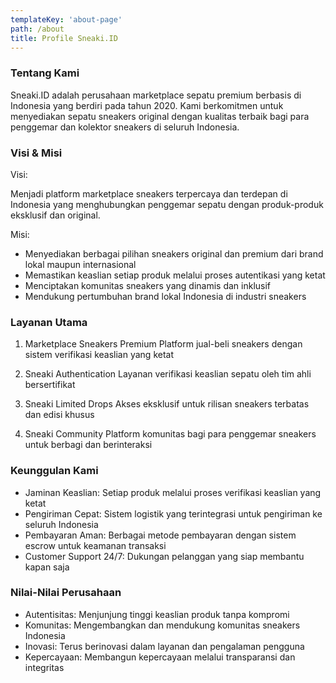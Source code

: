 ```yaml
---
templateKey: 'about-page'
path: /about
title: Profile Sneaki.ID
---
```

### Tentang Kami
Sneaki.ID adalah perusahaan marketplace sepatu premium berbasis di Indonesia yang berdiri pada tahun 2020. Kami berkomitmen untuk menyediakan sepatu sneakers original dengan kualitas terbaik bagi para penggemar dan kolektor sneakers di seluruh Indonesia.

### Visi & Misi
Visi:

Menjadi platform marketplace sneakers terpercaya dan terdepan di Indonesia yang menghubungkan penggemar sepatu dengan produk-produk eksklusif dan original.

Misi:
- Menyediakan berbagai pilihan sneakers original dan premium dari brand lokal maupun internasional
- Memastikan keaslian setiap produk melalui proses autentikasi yang ketat
- Menciptakan komunitas sneakers yang dinamis dan inklusif
- Mendukung pertumbuhan brand lokal Indonesia di industri sneakers

### Layanan Utama
1. Marketplace Sneakers Premium
Platform jual-beli sneakers dengan sistem verifikasi keaslian yang ketat

2. Sneaki Authentication
Layanan verifikasi keaslian sepatu oleh tim ahli bersertifikat

4. Sneaki Limited Drops
Akses eksklusif untuk rilisan sneakers terbatas dan edisi khusus

5. Sneaki Community
Platform komunitas bagi para penggemar sneakers untuk berbagi dan berinteraksi

### Keunggulan Kami
- Jaminan Keaslian: Setiap produk melalui proses verifikasi keaslian yang ketat
- Pengiriman Cepat: Sistem logistik yang terintegrasi untuk pengiriman ke seluruh Indonesia
- Pembayaran Aman: Berbagai metode pembayaran dengan sistem escrow untuk keamanan transaksi
- Customer Support 24/7: Dukungan pelanggan yang siap membantu kapan saja

### Nilai-Nilai Perusahaan
- Autentisitas: Menjunjung tinggi keaslian produk tanpa kompromi
- Komunitas: Mengembangkan dan mendukung komunitas sneakers Indonesia
- Inovasi: Terus berinovasi dalam layanan dan pengalaman pengguna
- Kepercayaan: Membangun kepercayaan melalui transparansi dan integritas
